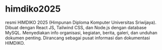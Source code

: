 # himdiko2025
 resmi HIMDIKO 2025 (Himpunan Diploma Komputer Universitas Sriwijaya). Dibuat dengan React JS, Tailwind CSS, dan Node.js dengan database MySQL. Menyediakan info organisasi, kegiatan, berita, galeri, dan unduhan dokumen penting. Dirancang sebagai pusat informasi dan dokumentasi HIMDIKO.
